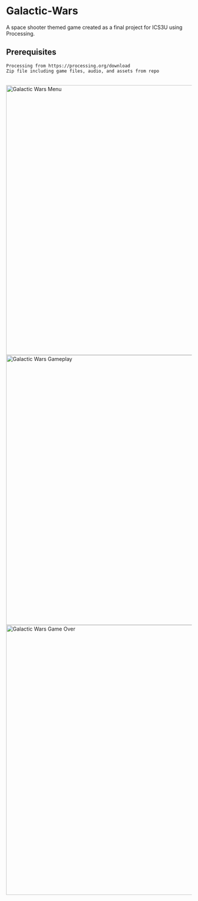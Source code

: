 # Galactic-Wars
A space shooter themed game created as a final project for ICS3U using Processing.
## Prerequisites 
```Processing from https://processing.org/download```
<br>
```Zip file including game files, audio, and assets from repo```


<br>
<img alt="Galactic Wars Menu" width="730" src="https://i.ibb.co/THS6VK3/Screenshot-365.png">
<img alt="Galactic Wars Gameplay" width="730" src="https://i.ibb.co/mCZKjgd/Screenshot-357.png">
<img alt="Galactic Wars Game Over" width="730" src="https://i.ibb.co/hWFFXvM/Screenshot-366.png">
